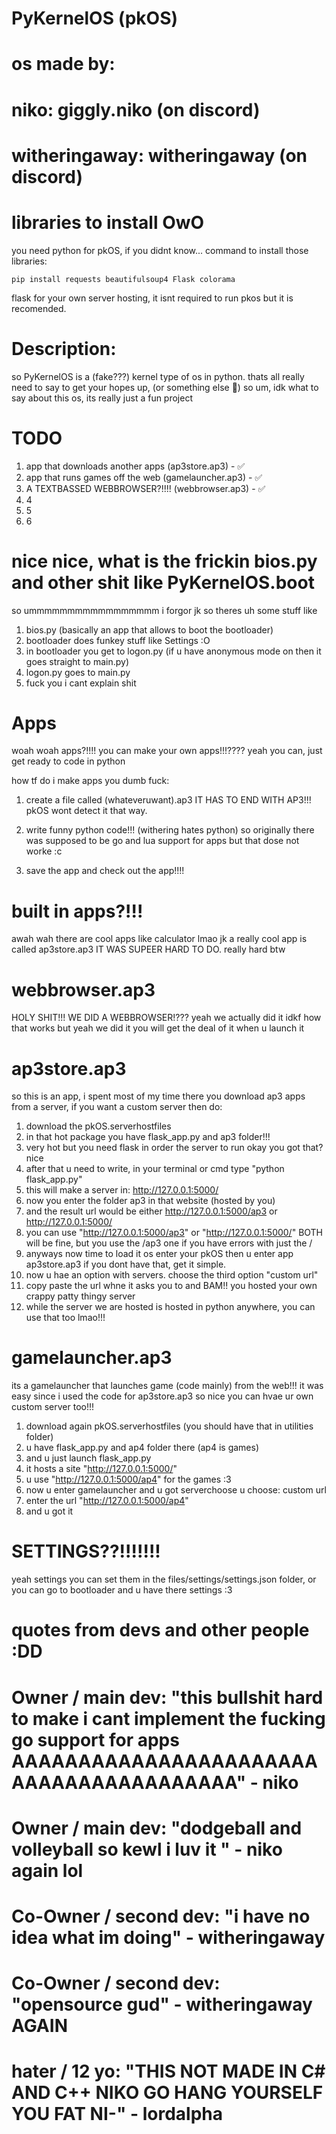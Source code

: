 # PyKernelOS (pkOS)
# os made by: 
# niko: giggly.niko (on discord)
# witheringaway: witheringaway (on discord)

# libraries to install OwO
you need python for pkOS, if you didnt know...
command to install those libraries:

``pip install requests beautifulsoup4 Flask colorama``

flask for your own server hosting, it isnt required to run pkos but it is recomended.

# Description: 
so PyKernelOS is a (fake???) kernel type of os in python.
thats all really need to say to get your hopes up, (or something else 🤨)
so um, idk what to say about this os, its really just a fun project 

# TODO
1. app that downloads another apps (ap3store.ap3) - ✅
2. app that runs games off the web (gamelauncher.ap3) - ✅
3. A TEXTBASSED WEBBROWSER?!!!! (webbrowser.ap3) - ✅
4. 4
5. 5
6. 6

# nice nice, what is the frickin bios.py and other shit like PyKernelOS.boot
so ummmmmmmmmmmmmmmmm i forgor jk so theres uh some stuff like
1. bios.py (basically an app that allows to boot the bootloader)
2. bootloader does funkey stuff like Settings :O
3. in bootloader you get to logon.py (if u have anonymous mode on then it goes straight to main.py)
4. logon.py goes to main.py
6. fuck you i cant explain shit

# Apps
woah woah apps?!!!! you can make your own apps!!!????
yeah you can, just get ready to code in python

how tf do i make apps you dumb fuck:
1. create a file called (whateveruwant).ap3
IT HAS TO END WITH AP3!!! pkOS wont detect it that way.

2. write funny python code!!! (withering hates python)
so originally there was supposed to be go and lua support for apps
but that dose not worke :c 

3. save the app and check out the app!!!!

# built in apps?!!!
awah wah there are cool apps like calculator lmao
jk a really cool app is called ap3store.ap3
IT WAS SUPEER HARD TO DO.
really hard btw

# webbrowser.ap3
HOLY SHIT!!! WE DID A WEBBROWSER!???
yeah we actually did it
idkf how that works
but yeah
we did it
you will get the deal of it when u launch it

# ap3store.ap3
so this is an app, i spent most of my time there
you download ap3 apps from a server, if you want a custom server then do:
1. download the pkOS.serverhostfiles
2. in that hot package you have flask_app.py and ap3 folder!!!
3. very hot but you need flask in order the server to run okay you got that? nice
4. after that u need to write, in your terminal or cmd type "python flask_app.py"
5. this will make a server in: http://127.0.0.1:5000/
6. now you enter the folder ap3 in that website (hosted by you)
7. and the result url would be either http://127.0.0.1:5000/ap3 or http://127.0.0.1:5000/
8. you can use "http://127.0.0.1:5000/ap3" or "http://127.0.0.1:5000/" BOTH will be fine, but you use the /ap3 one if you have errors with just the /
9. anyways now time to load it os enter your pkOS then u enter app ap3store.ap3 if you dont have that, get it simple.
10. now u hae an option with servers. choose the third option "custom url"
11. copy paste the url whne it asks you to and BAM!! you hosted your own crappy patty thingy server
12. while the server we are hosted is hosted in python anywhere, you can use that too lmao!!!

# gamelauncher.ap3
its a gamelauncher that launches game (code mainly) from the web!!!
it was easy since i used the code for ap3store.ap3 so nice
you can hvae ur own custom server too!!!
1. download again pkOS.serverhostfiles (you should have that in utilities folder)
2. u have flask_app.py and ap4 folder there (ap4 is games)
3. and u just launch flask_app.py
4. it hosts a site "http://127.0.0.1:5000/"
5. u use "http://127.0.0.1:5000/ap4" for the games :3
6. now u enter gamelauncher and u got serverchoose u choose: custom url
7. enter the url "http://127.0.0.1:5000/ap4"
8. and u got it

# SETTINGS??!!!!!!!
yeah settings you can set them in the files/settings/settings.json folder, 
or you can go to bootloader and u have there settings :3

# quotes from devs and other people :DD
# Owner / main dev: "this bullshit hard to make i cant implement the fucking go support for apps AAAAAAAAAAAAAAAAAAAAAAAAAAAAAAAAAAAAAAAA" - niko
# Owner / main dev: "dodgeball and volleyball so kewl i luv it " - niko again lol
# Co-Owner / second dev: "i have no idea what im doing" - witheringaway
# Co-Owner / second dev: "opensource gud" - witheringaway AGAIN
# hater / 12 yo: "THIS NOT MADE IN C# AND C++ NIKO GO HANG YOURSELF YOU FAT NI-" - lordalpha
